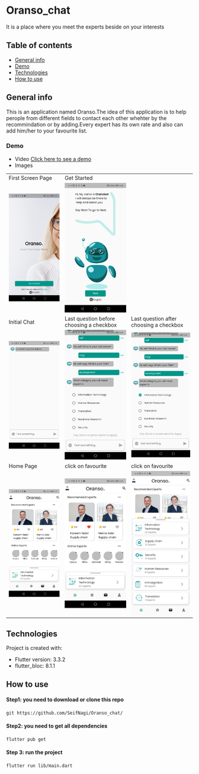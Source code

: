 # Oranso_chat
It is a place where you meet the experts beside on your interests

## Table of contents
* [General info](#general-info)
* [Demo](#demo)
* [Technologies](#technologies)
* [How to use](#how-to-use)

## General info
This is an application named Oranso.The idea of this application is to help perople from different fields to contact each other whehter by the recommindation or by adding.Every expert has its own rate and also can add him/her to your favourite list.

### Demo
 * Video
<a href="https://drive.google.com/file/d/1CwEOVyOxbYZKQu5_a4g7MslzlaLFMasr/view?usp=sharing" target="_blank">Click here to see a demo</a>
* Images
<table>
  <tr>
    <td>First Screen Page</td>
     <td>Get Started</td>
  </tr>
  <tr>
    <td><img src="screenshots/splash_screen.jpg" width=240/></td>
    <td><img src="screenshots/get_started.jpg" width=240/></td>
  </tr>
  <tr>
    <td>Initial Chat</td>
     <td>Last question before choosing a checkbox</td>
       <td>Last question after choosing a checkbox</td>
  </tr>
  <tr>
    <td><img src="screenshots/empty_chat.jpg" width=240></td>
    <td><img src="screenshots/filled_without_mark.jpg" width=240</td>
    <td><img src="screenshots/filled_with_mark.jpg" width=240</td>
  </tr>
  <tr>
    <td>Home Page</td>
     <td>click on favourite</td>
    <td>click on favourite</td>
  </tr>
  <tr>
    <td><img src="screenshots/defult_home_page.jpg" width=240></td>
    <td><img src="screenshots/favourite.jpg" width=240></td>
   <td><img src="screenshots/draggable_container.jpg" width=240></td>
  </tr>
 </table>


## Technologies
Project is created with:
* Flutter version: 3.3.2
* flutter_bloc: 8.1.1 

	
## How to use
#### Step1: you need to download or clone this repo
```
git https://github.com/SeifNagi/Oranso_chat/
```
#### Step2: you need to get all dependencies
```
flutter pub get
```
#### Step 3: run the project
```
flutter run lib/main.dart
```
